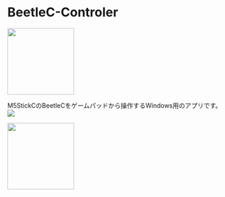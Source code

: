 # BeetleC-Controler
<IMG WIDTH=150 SRC="https://user-images.githubusercontent.com/54971000/67201244-d0392100-f440-11e9-9dbd-0af2e0747e67.jpg"><BR>

M5StickCのBeetleCをゲームパッドから操作するWindows用のアプリです。<BR>
<IMG SRC="https://user-images.githubusercontent.com/54971000/67200955-15108800-f440-11e9-8f3d-fb2a0cbe0e4d.jpg"><BR>

<IMG WIDTH=150 SRC="https://user-images.githubusercontent.com/54971000/67201172-a67ffa00-f440-11e9-93c0-99e49043aca7.JPG"><BR>
